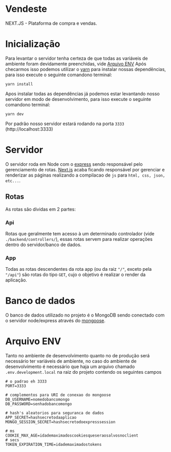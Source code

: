 # Vendeste

NEXT.JS - Plataforma de compra e vendas.

# Inicialização

Para levantar o servidor tenha certeza de que todas as variáveis de ambiente foram devidamente preenchidas, vide [Arquivo ENV](#arquivo-env)
Após checarmos isso podemos utilizar o [yarn](https://yarnpkg.com/pt-BR/) para instalar nossas dependências, para isso execute o seguinte comandono terminal:

```console
yarn install
```

Apos instalar todas as dependências já podemos estar levantando nosso servidor em modo de desenvolvimento, para isso execute o seguinte comandono terminal:

```console
yarn dev
```

Por padrão nosso servidor estará rodando na porta `3333` (http://localhost:3333)

# Servidor

O servidor roda em Node com o [express](https://www.npmjs.com/package/express) sendo responsável pelo gerenciamento de rotas.
[Next.js](https://nextjs.org/) acaba ficando responsável por gerenciar e renderizar as páginas realizando a compilacao de `js` para `html, css, json, etc...`.

## Rotas

As rotas são dividas em 2 partes:

### Api

Rotas que geralmente tem acesso à um determinado controlador (vide `./backend/controllers/`), essas rotas servem para realizar operações dentro do servidor/banco de dados.

### App

Todas as rotas descendentes da rota app (ou da raiz `"/"`, exceto pela `"/api"`) são rotas do tipo `GET`, cujo o objetivo é realizar o render da aplicação.

# Banco de dados

O banco de dados utilizado no projeto é o MongoDB sendo conectado com o servidor node/express através do [mongoose](https://www.npmjs.com/package/mongoose).

# Arquivo ENV

Tanto no ambiente de desenvolvimento quanto no de produção será necessário ter variáveis de ambiente, no caso do ambiente de desenvolvimento é necessário que haja um arquivo chamado `.env.development.local` na raiz do projeto contendo os seguintes campos

```env
# o padrao eh 3333
PORT=3333

# complementos para URI de conexao do mongoose
DB_USERNAME=nomedobancomongo
DB_PASSWORD=senhadobancomongo

# hash's aleatorios para seguranca de dados
APP_SECRET=hashsecretodaaplicao
MONGO_SESSION_SECRET=hashsecretodoexpresssession

# ms
COOKIE_MAX_AGE=idademaximadoscookiesqueseraosalvosnoclient
# secs
TOKEN_EXPIRATION_TIME=idademaximadostokens
```
